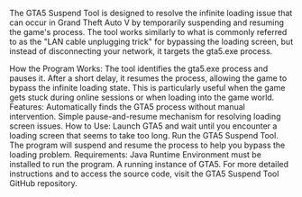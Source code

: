 The GTA5 Suspend Tool is designed to resolve the infinite loading issue that can occur in Grand Theft Auto V by temporarily suspending and resuming the game's process. The tool works similarly to what is commonly referred to as the "LAN cable unplugging trick" for bypassing the loading screen, but instead of disconnecting your network, it targets the gta5.exe process.

How the Program Works:
The tool identifies the gta5.exe process and pauses it.
After a short delay, it resumes the process, allowing the game to bypass the infinite loading state.
This is particularly useful when the game gets stuck during online sessions or when loading into the game world.
Features:
Automatically finds the GTA5 process without manual intervention.
Simple pause-and-resume mechanism for resolving loading screen issues.
How to Use:
Launch GTA5 and wait until you encounter a loading screen that seems to take too long.
Run the GTA5 Suspend Tool.
The program will suspend and resume the process to help you bypass the loading problem.
Requirements:
Java Runtime Environment must be installed to run the program.
A running instance of GTA5.
For more detailed instructions and to access the source code, visit the GTA5 Suspend Tool GitHub repository.
